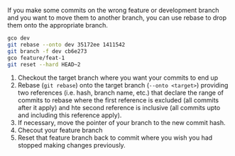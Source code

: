 If you make some commits on the wrong feature or development branch and you want to move them to another branch, you can use rebase to drop them onto the appropriate branch.

```bash
gco dev
git rebase --onto dev 35172ee 1411542
git branch -f dev cb6e273
gco feature/feat-1
git reset --hard HEAD~2
```

1. Checkout the target branch where you want your commits to end up
2. Rebase (`git rebase`) onto the target branch (`--onto <target>`) providing two references (i.e. hash, branch name, etc.) that declare the range of commits to rebase where the first reference is excluded (all commits after it apply) and hte second reference is inclusive (all commits upto and including this reference apply).
3. If necessary, move the pointer of your branch to the new commit hash.
4. Checout your feature branch
5. Reset that feature branch back to commit where you wish you had stopped making changes previously.
